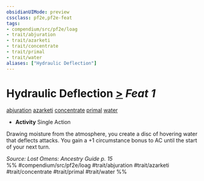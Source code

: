 ```yaml
---
obsidianUIMode: preview
cssclass: pf2e,pf2e-feat
tags:
- compendium/src/pf2e/loag
- trait/abjuration
- trait/azarketi
- trait/concentrate
- trait/primal
- trait/water
aliases: ["Hydraulic Deflection"]
---
```

# Hydraulic Deflection  [>](/rules/core-rulebook/chapter-9-playing-the-game.md#Actions "Single Action") *Feat 1*  
[abjuration](/rules/traits/abjuration.md)  [azarketi](/rules/traits/azarketi-loag.md)  [concentrate](/rules/traits/concentrate.md)  [primal](/rules/traits/primal.md)  [water](/rules/traits/water.md)  

- **Activity** Single Action

Drawing moisture from the atmosphere, you create a disc of hovering water that deflects attacks. You gain a +1 circumstance bonus to AC until the start of your next turn.

*Source: Lost Omens: Ancestry Guide p. 15*  
%% #compendium/src/pf2e/loag #trait/abjuration #trait/azarketi #trait/concentrate #trait/primal #trait/water %%